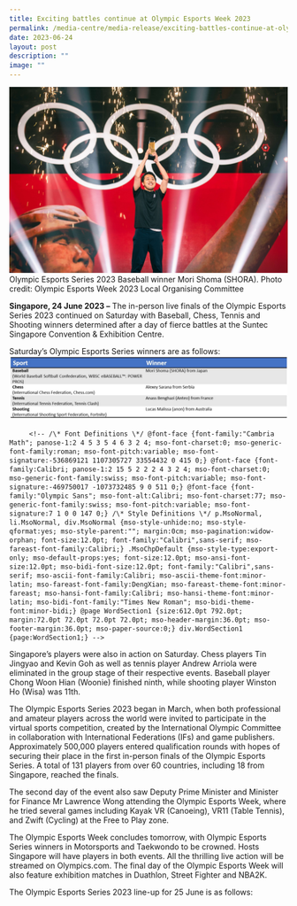 ```yaml
---
title: Exciting battles continue at Olympic Esports Week 2023
permalink: /media-centre/media-release/exciting-battles-continue-at-olympic-esports-week-2023/
date: 2023-06-24
layout: post
description: ""
image: ""
---
```

![oew-2023-baseball-finals](/images/Media%20Centre/Media%20Release/2023/June/OEW%202023/24%20june%20oew%202023%20baseball%20finals.jpg)
Olympic Esports Series 2023 Baseball winner Mori Shoma (SHORA). Photo credit: Olympic Esports Week 2023 Local Organising Committee

**Singapore, 24 June 2023 –** The in-person live finals of the Olympic Esports Series 2023 continued on Saturday with Baseball, Chess, Tennis and Shooting winners determined after a day of fierce battles at the Suntec Singapore Convention &amp; Exhibition Centre. 

Saturday’s Olympic Esports Series winners are as follows:
![24-june-oes-finals](/images/Media%20Centre/Media%20Release/2023/June/OEW%202023/24-june-oes-finals.jpg)

         <!-- /\* Font Definitions \*/ @font-face {font-family:"Cambria Math"; panose-1:2 4 5 3 5 4 6 3 2 4; mso-font-charset:0; mso-generic-font-family:roman; mso-font-pitch:variable; mso-font-signature:-536869121 1107305727 33554432 0 415 0;} @font-face {font-family:Calibri; panose-1:2 15 5 2 2 2 4 3 2 4; mso-font-charset:0; mso-generic-font-family:swiss; mso-font-pitch:variable; mso-font-signature:-469750017 -1073732485 9 0 511 0;} @font-face {font-family:"Olympic Sans"; mso-font-alt:Calibri; mso-font-charset:77; mso-generic-font-family:swiss; mso-font-pitch:variable; mso-font-signature:7 1 0 0 147 0;} /\* Style Definitions \*/ p.MsoNormal, li.MsoNormal, div.MsoNormal {mso-style-unhide:no; mso-style-qformat:yes; mso-style-parent:""; margin:0cm; mso-pagination:widow-orphan; font-size:12.0pt; font-family:"Calibri",sans-serif; mso-fareast-font-family:Calibri;} .MsoChpDefault {mso-style-type:export-only; mso-default-props:yes; font-size:12.0pt; mso-ansi-font-size:12.0pt; mso-bidi-font-size:12.0pt; font-family:"Calibri",sans-serif; mso-ascii-font-family:Calibri; mso-ascii-theme-font:minor-latin; mso-fareast-font-family:DengXian; mso-fareast-theme-font:minor-fareast; mso-hansi-font-family:Calibri; mso-hansi-theme-font:minor-latin; mso-bidi-font-family:"Times New Roman"; mso-bidi-theme-font:minor-bidi;} @page WordSection1 {size:612.0pt 792.0pt; margin:72.0pt 72.0pt 72.0pt 72.0pt; mso-header-margin:36.0pt; mso-footer-margin:36.0pt; mso-paper-source:0;} div.WordSection1 {page:WordSection1;} -->

Singapore’s players were also in action on Saturday. Chess players Tin Jingyao and Kevin Goh as well as tennis player Andrew Arriola were eliminated in the group stage of their respective events. Baseball player Chong Woon Hian (Woonie) finished ninth, while shooting player Winston Ho (Wisa) was 11th.

The Olympic Esports Series 2023 began in March, when both professional and amateur players across the world were invited to participate in the virtual sports competition, created by the International Olympic Committee in collaboration with International Federations (IFs) and game publishers. Approximately 500,000 players entered qualification rounds with hopes of securing their place in the first in-person finals of the Olympic Esports Series. A total of 131 players from over 60 countries, including 18 from Singapore, reached the finals.

The second day of the event also saw Deputy Prime Minister and Minister for Finance Mr Lawrence Wong attending the Olympic Esports Week, where he tried several games including Kayak VR (Canoeing), VR11 (Table Tennis), and Zwift (Cycling) at the Free to Play zone.

The Olympic Esports Week concludes tomorrow, with Olympic Esports Series winners in Motorsports and Taekwondo to be crowned. Hosts Singapore will have players in both events. All the thrilling live action will be streamed on Olympics.com. The final day of the Olympic Esports Week will also feature exhibition matches in Duathlon, Street Fighter and NBA2K.

The Olympic Esports Series 2023 line-up for 25 June is as follows: